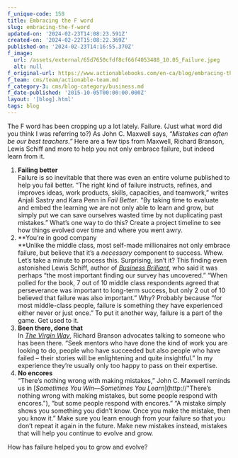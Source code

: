 ```yaml
---
f_unique-code: 158
title: Embracing the F word
slug: embracing-the-f-word
updated-on: '2024-02-23T14:08:23.591Z'
created-on: '2024-02-22T15:08:22.369Z'
published-on: '2024-02-23T14:16:55.370Z'
f_image:
  url: /assets/external/65d7650cfdf8cf66f4053488_10.05_Failure.jpeg
  alt: null
f_original-url: https://www.actionablebooks.com/en-ca/blog/embracing-the-f-word/
f_team: cms/team/actionable-team.md
f_category-3: cms/blog-category/business.md
f_date-published: '2015-10-05T00:00:00.000Z'
layout: '[blog].html'
tags: blog
---
```


The F word has been cropping up a lot lately. Failure. (Just what word did you think I was referring to?) As John C. Maxwell says, _“Mistakes can often be our best teachers.”_ Here are a few tips from Maxwell, Richard Branson, Lewis Schiff and more to help you not only embrace failure, but indeed learn from it.

1.  **Failing better**  
    Failure is so inevitable that there was even an entire volume published to help you fail better. “The right kind of failure instructs, refines, and improves ideas, work products, skills, capacities, and teamwork,” writes Anjali Sastry and Kara Penn in _Fail Better_. “By taking time to evaluate and embed the learning we are not only able to learn and grow, but simply put we can save ourselves wasted time by not duplicating past mistakes.” What’s one way to do this? Create a project timeline to see how things evolved over time and where you went awry.
2.  **You’re in good company  
    **Unlike the middle class, most self-made millionaires not only embrace failure, but believe that it’s a _necessary_ component to success. Whew. Let’s take a minute to process this. Surprising, isn’t it? This finding even astonished Lewis Schiff, author of [_Business Brilliant_](https://www.actionablebooks.com/en-ca/summaries/business-brilliant/), who said it was perhaps “the most important finding our survey has uncovered.” “When polled for the book, 7 out of 10 middle class respondents agreed that perseverance was important to long-term success, but only 2 out of 10 believed that failure was also important.” Why? Probably because “for most middle-class people, failure is something they have experienced either never or just once.” To put it another way, failure is a part of the game. Get used to it.
3.  **Been there, done that**  
    In [_The Virgin Way_](https://www.actionablebooks.com/en-ca/summaries/the-virgin-way/), Richard Branson advocates talking to someone who has been there. “Seek mentors who have done the kind of work you are looking to do, people who have succeeded but also people who have failed – their stories will be enlightening and quite insightful.” In my experience they’re usually only too happy to pass on their expertise.
4.  **No encores**  
    “There’s nothing wrong with making mistakes,” John C. Maxwell reminds us in [_Sometimes You Win—Sometimes You Learn_](http://"There’s nothing wrong with making mistakes, but some people respond with encores."), “but some people respond with encores.” “A mistake simply shows you something you didn’t know. Once you make the mistake, then you know it.” Make sure you learn enough from your failure so that you don’t repeat it again in the future. Make new mistakes instead, mistakes that will help you continue to evolve and grow.

How has failure helped you to grow and evolve?
